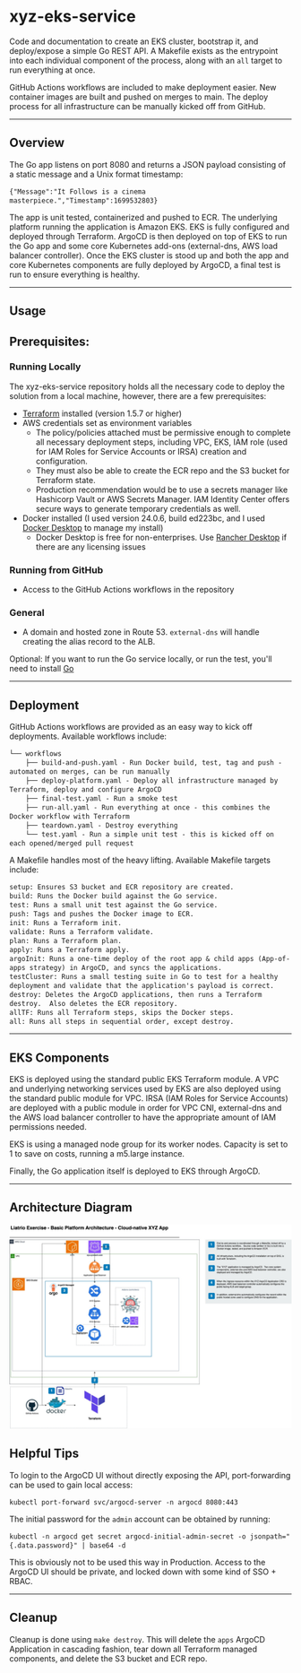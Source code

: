 # xyz-eks-service
Code and documentation to create an EKS cluster, bootstrap it, and deploy/expose a simple Go REST API.  A Makefile exists as the entrypoint into each individual component of the process, along with an `all` target to run everything at once.  

GitHub Actions workflows are included to make deployment easier.  New container images are built and pushed on merges to main.  The deploy process for all infrastructure can be manually kicked off from GitHub.

---

## Overview
The Go app listens on port 8080 and returns a JSON payload consisting of a static message and a Unix format timestamp:
```
{"Message":"It Follows is a cinema masterpiece.","Timestamp":1699532803}
```

The app is unit tested, containerized and pushed to ECR. The underlying platform running the application is Amazon EKS.  EKS is fully configured and deployed through Terraform.  ArgoCD is then deployed on top of EKS to run the Go app and some core Kubernetes add-ons (external-dns, AWS load balancer controller). Once the EKS cluster is stood up and both the app and core Kubernetes components are fully deployed by ArgoCD, a final test is run to ensure everything is healthy.

---

## Usage

## Prerequisites:

### Running Locally
The xyz-eks-service repository holds all the necessary code to deploy the solution from a local machine, however, there are a few prerequisites: 

- [Terraform](https://developer.hashicorp.com/terraform/install) installed (version 1.5.7 or higher)
- AWS credentials set as environment variables
  - The policy/policies attached must be permissive enough to complete all necessary deployment steps, including VPC, EKS, IAM role (used for IAM Roles for Service Accounts or IRSA) creation and configuration.  
  - They must also be able to create the ECR repo and the S3 bucket for Terraform state.
  - Production recommendation would be to use a secrets manager like Hashicorp Vault or AWS Secrets Manager.  IAM Identity Center offers secure ways to generate temporary credentials as well.
- Docker installed (I used version 24.0.6, build ed223bc, and I used [Docker Desktop](https://www.docker.com/products/docker-desktop/) to manage my install)
  - Docker Desktop is free for non-enterprises.  Use [Rancher Desktop](https://docs.rancherdesktop.io/getting-started/installation/) if there are any licensing issues

### Running from GitHub
- Access to the GitHub Actions workflows in the repository

### General
- A domain and hosted zone in Route 53.   `external-dns` will handle creating the alias record to the ALB. 

Optional: If you want to run the Go service locally, or run the test, you'll need to install [Go](https://go.dev/doc/install)

---

## Deployment

GitHub Actions workflows are provided as an easy way to kick off deployments.  Available workflows include:

```
└── workflows
    ├── build-and-push.yaml - Run Docker build, test, tag and push - automated on merges, can be run manually
    ├── deploy-platform.yaml - Deploy all infrastructure managed by Terraform, deploy and configure ArgoCD
    ├── final-test.yaml - Run a smoke test
    ├── run-all.yaml - Run everything at once - this combines the Docker workflow with Terraform
    ├── teardown.yaml - Destroy everything 
    └── test.yaml - Run a simple unit test - this is kicked off on each opened/merged pull request 
```

A Makefile handles most of the heavy lifting.  Available Makefile targets include:

```
setup: Ensures S3 bucket and ECR repository are created.
build: Runs the Docker build against the Go service.
test: Runs a small unit test against the Go service.
push: Tags and pushes the Docker image to ECR.
init: Runs a Terraform init.
validate: Runs a Terraform validate.
plan: Runs a Terraform plan.
apply: Runs a Terraform apply.
argoInit: Runs a one-time deploy of the root app & child apps (App-of-apps strategy) in ArgoCD, and syncs the applications.
testCluster: Runs a small testing suite in Go to test for a healthy deployment and validate that the application's payload is correct.
destroy: Deletes the ArgoCD applications, then runs a Terraform destroy.  Also deletes the ECR repository.
allTF: Runs all Terraform steps, skips the Docker steps.
all: Runs all steps in sequential order, except destroy.
```

---

## EKS Components

EKS is deployed using the standard public EKS Terraform module.  A VPC and underlying networking services used by EKS are also deployed using the standard public module for VPC.  IRSA (IAM Roles for Service Accounts) are deployed with a public module in order for VPC CNI, external-dns and the AWS load balancer controller to have the appropriate amount of IAM permissions needed.

EKS is using a managed node group for its worker nodes.  Capacity is set to 1 to save on costs, running a m5.large instance.

Finally, the Go application itself is deployed to EKS through ArgoCD.  

---

## Architecture Diagram

![architecture](architecture.jpg)

## Helpful Tips

To login to the ArgoCD UI without directly exposing the API, port-forwarding can be used to gain local access:

```
kubectl port-forward svc/argocd-server -n argocd 8080:443
```

The initial password for the `admin` account can be obtained by running:

```
kubectl -n argocd get secret argocd-initial-admin-secret -o jsonpath="{.data.password}" | base64 -d
```

This is obviously not to be used this way in Production. Access to the ArgoCD UI should be private, and locked down with some kind of SSO + RBAC.

---

## Cleanup

Cleanup is done using `make destroy`.  This will delete the `apps` ArgoCD Application in cascading fashion, tear down all Terraform managed components, and delete the S3 bucket and ECR repo.